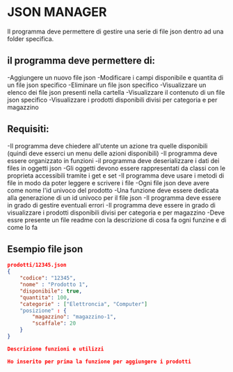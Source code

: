 # JSON MANAGER
Il programma deve permettere di gestire una serie di file json dentro ad una folder specifica.

## il programma deve permettere di:
-Aggiungere un nuovo file json
-Modificare i campi disponibile e quantita di un file json specifico
-Eliminare un file json specifico
-Visualizzare un elenco dei file json presenti nella cartella 
-Visualizzare il contenuto di un file json specifico
-Visualizzare i prodotti disponibili divisi per categoria e per magazzino

## Requisiti:
-Il programma deve chiedere all'utente un azione tra quelle disponibili (quindi deve esserci un menu delle azioni disponibili)
-Il programma deve essere organizzato in funzioni 
-il programma deve deserializzare i dati dei files in oggetti json 
-Gli oggetti devono essere rappresentati da classi con le proprieta accessibili tramite i get e set
-Il programma deve usare i metodi di file in modo da poter leggere e scrivere i file
-Ogni file json deve avere come nome l'id univoco del prodotto
-Una funzione deve essere dedicata alla generazione di un id univoco per il file json
-Il programma deve essere in grado di gestire eventuali errori 
-Il programma deve essere in grado di visualizzare i prodotti disponibili divisi per categoria e per magazzino
-Deve essre presente un file readme con la descrizione di cosa fa ogni funzine e di come lo fa

## Esempio file json
```json
prodotti/12345.json
{
    "codice": "12345",
    "nome" : "Prodotto 1",
    "disponibile": true,
    "quantita": 100,
    "categorie" : ["Elettroncia", "Computer"]
    "posizione" : {
        "magazzino": "magazzino-1",
        "scaffale": 20
    }
}

Descrizione funzioni e utilizzi

Ho inserito per prima la funzione per aggiungere i prodotti